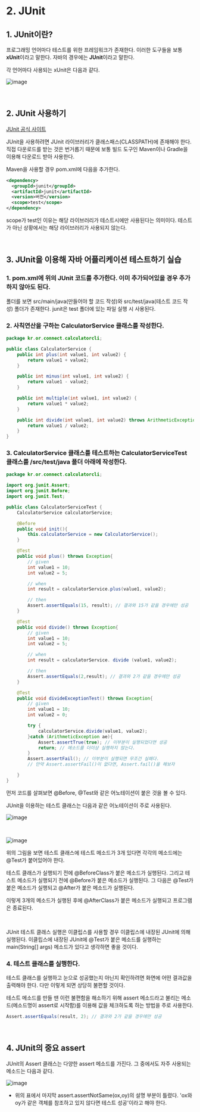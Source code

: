 # 2. JUnit
## 1. JUnit이란?
프로그래밍 언어마다 테스트를 위한 프레임워크가 존재한다. 이러한 도구들을 보통 **xUnit**이라고 말한다. 자바의 경우에는 **JUnit**이라고 말한다.

각 언어마다 사용되는 xUnit은 다음과 같다.

![image](https://user-images.githubusercontent.com/57928612/116875949-b217c800-ac56-11eb-8e57-f68e53f9dc07.png)

<br>

## 2. JUnit 사용하기
[JUnit 공식 사이트](https://junit.org/junit5/)

JUnit을 사용하려면 JUnit 라이브러리가 클래스패스(CLASSPATH)에 존재해야 한다. 직접 다운로드를 받는 것은 번거롭기 때문에 보통 빌드 도구인 Maven이나 Gradle을 이용해 다운로드 받아 사용한다.

Maven을 사용할 경우 pom.xml에 다음을 추가한다.

```xml
<dependency>
  <groupId>junit</groupId>
  <artifactId>junit</artifactId>
  <version>버전</version>
  <scope>test</scope>
</dependency>
```

scope가 test인 이유는 해당 라이브러리가 테스트시에만 사용된다는 의미이다. 테스트가 아닌 상황에서는 해당 라이브러리가 사용되지 않는다.

<br>

## 3. JUnit을 이용해 자바 어플리케이션 테스트하기 실습
### 1. pom.xml에 위의 JUnit 코드를 추가한다. 이미 추가되어있을 경우 추가하지 않아도 된다.
폴더를 보면 src/main/java(만들어야 할 코드 작성)와 src/test/java(테스트 코드 작성) 폴더가 존재한다. junit은 test 폴더에 있는 파일 실행 시 사용된다.
### 2. 사칙연산을 구하는 CalculatorService 클래스를 작성한다.
```java
package kr.or.connect.calculatorcli;

public class CalculatorService {
    public int plus(int value1, int value2) {
        return value1 + value2;
    }

    public int minus(int value1, int value2) {
        return value1 - value2;
    }

    public int multiple(int value1, int value2) {
        return value1 * value2;
    }

    public int divide(int value1, int value2) throws ArithmeticException {
        return value1 / value2;
    }
}
```
### 3. CalculatorService 클래스를 테스트하는 CalculatorServiceTest 클래스를 /src/test/java 폴더 아래에 작성한다.
```java
package kr.or.connect.calculatorcli;

import org.junit.Assert;
import org.junit.Before;
import org.junit.Test;

public class CalculatorServiceTest {
    CalculatorService calculatorService;

    @Before
    public void init(){
        this.calculatorService = new CalculatorService();
    }

    @Test
    public void plus() throws Exception{
        // given
        int value1 = 10;
        int value2 = 5;

        // when
        int result = calculatorService.plus(value1, value2);

        // then
        Assert.assertEquals(15, result); // 결과와 15가 같을 경우에만 성공
    }

    @Test
    public void divide() throws Exception{
        // given
        int value1 = 10;
        int value2 = 5;

        // when
        int result = calculatorService. divide (value1, value2);

        // then
        Assert.assertEquals(2,result); // 결과와 2가 같을 경우에만 성공
    }

    @Test
    public void divideExceptionTest() throws Exception{
        // given
        int value1 = 10;
        int value2 = 0;

        try {
            calculatorService.divide(value1, value2);
        }catch (ArithmeticException ae){
            Assert.assertTrue(true); // 이부분이 실행되었다면 성공
            return; // 메소드를 더이상 실행하지 않는다.
        }
        Assert.assertFail(); // 이부분이 실행되면 무조건 실패다.
        // 만약 Assert.assertFail()이 없다면, Assert.fail()을 해보자

    }
}
```

먼저 코드를 살펴보면 @Before, @Test와 같은 어노테이션이 붙은 것을 볼 수 있다.

JUnit을 이용하는 테스트 클래스는 다음과 같은 어노테이션이 주로 사용된다.

![image](https://user-images.githubusercontent.com/57928612/116876741-e63fb880-ac57-11eb-9831-a9f82b47b8b3.png)

<br>

![image](https://user-images.githubusercontent.com/57928612/116876773-f5266b00-ac57-11eb-9b00-f1b718c25a2d.png)

위의 그림을 보면 테스트 클래스에 테스트 메소드가 3개 있다면 각각의 메소드에는 @Test가 붙어있어야 한다.

테스트 클래스가 실행되기 전에 @BeforeClass가 붙은 메소드가 실행된다. 그리고 테스트 메소드가 실행되기 전에 @Before가 붙은 메소드가 실행된다. 그 다음은 @Test가 붙은 메소드가 실행되고 @After가 붙은 메소드가 실행된다.

이렇게 3개의 메소드가 실행된 후에 @AfterClass가 붙은 메소드가 실행되고 프로그램은 종료된다.

<br>

JUnit 테스트 클래스 실행은 이클립스를 사용할 경우 이클립스에 내장된 JUnit에 의해 실행된다. 이클립스에 내장된 JUnit에 @Test가 붙은 메소드를 실행하는 main(String\[] args) 메소드가 있다고 생각하면 좋을 것이다.

### 4. 테스트 클래스를 실행한다.
테스트 클래스를 실행하고 눈으로 성공했는지 아닌지 확인하려면 화면에 어떤 결과값을 출력해야 한다. 다만 이렇게 되면 상당히 불편할 것이다.

테스트 메소드를 만들 땐 이런 불편함을 해소하기 위해 assert 메소드라고 불리는 메소드(메소드명이 assert로 시작함)를 이용해 값을 체크하도록 하는 방법을 주로 사용한다.

```java
Assert.assertEquals(result, 2); // 결과와 2가 같을 경우에만 성공
```

<br>

## 4. JUnit의 중요 assert
JUnit의 Assert 클래스는 다양한 assert 메소드를 가진다. 그 중에서도 자주 사용되는 메소드는 다음과 같다.

![image](https://user-images.githubusercontent.com/57928612/116877433-e8eedd80-ac58-11eb-9932-7d82095a5e08.png)

- 위의 표에서 마지막 assert.assertNotSame(ox,oy)의 설명 부분이 틀렸다. 'ox와 oy가 같은 객체를 참조하고 있지 않다면 테스트 성공'이라고 해야 한다.
